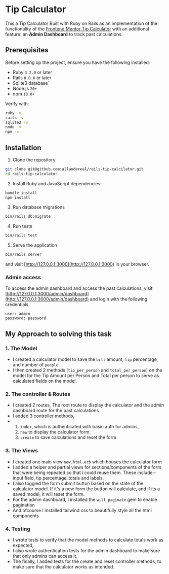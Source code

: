 # Tip Calculator

This a Tip Calculator Built with Ruby on Rails as an implementation of the functionality of the [Frontend Mentor Tip Calculator](https://www.frontendmentor.io/challenges/tip-calculator-app-ugJNGbJUX) with an additional feature: an **Admin Dashboard** to track past calculations.

## Prerequisites

Before setting up the project, ensure you have the following installed:

- Ruby `3.2.0` or later
- Rails `8.0.0` or later
- Sqlite3 database`
- Node.js `20+`
- npm `10.0+`

Verify with:
```bash
ruby -v
rails -v
sqlite3 -v
node -v
npm -v
```

## Installation
1. Clone the repository
```bash
git clone git@github.com:allandereal/rails-tip-calcilator.git
cd rails-tip-calculator
```

2. Install Ruby and JavaScript dependencies:
```bash
bundle install
npm install
```

3. Run database migrations
```bash
bin/rails db:migrate
```

4. Run tests
```bash
bin/rails test
```

5. Serve the application
```bash
bin/rails server
```
and visit [http://127.0.0.1:3000](http://127.0.0.1:3000) in your browser.

### Admin access
To access the admin dashboard and access the past calculations,
visit [http://127.0.0.1:3000/admin/dashboard](http://127.0.0.1:3000/admin/dashboard) and login with the following credentials  
```code 
user: admin  
password: password
```

## My Approach to solving this task
### 1. The Model
- I created a calculator model to save the `bill` amount, `tip` percentage, and number of `people`.
- I then created 2 methods (`tip_per_person` and `total_per_person`) on the model for the Tip Amount per Person and Total per person to serve as calculated fields on the model.

### 2. The controller & Routes
- I created 2 routes, The root route to display the calculator and the admin dashboard route for the past calculations
- I added 3 controller methods, 
- 1. `index`, which is authenticated with basic auth for admins,
  2. `new` to display the calculator form.
  3. `create` to save calculations and reset the form

### 3. The Views
- I created one main view `new.html.erb` which houses the calculator form
- I added a helper and partial views for sections/components of the form that were being repeated so that i could reuse them. These include:- input field, tip percentage_totals and labels.
- I also toggled the form submit button based on the state of the calculator model. If it's a new form the button will calculate, and if its a saved model, it will reset the form.
- For the admin dashboard, I installed the `will_paginate` gem to enable pagination
- And ofcourse I installed tailwind css to beautifully style all the html components

### 4. Testing
- I wrote tests to verify that the model methods to calculate totals work as expected,
- I also wrote authentication tests for the admin dashboard to make sure that only admins can access it.
- The finally, I added tests for the create and reset controller methods, to make sure that the calculator works as intended.

